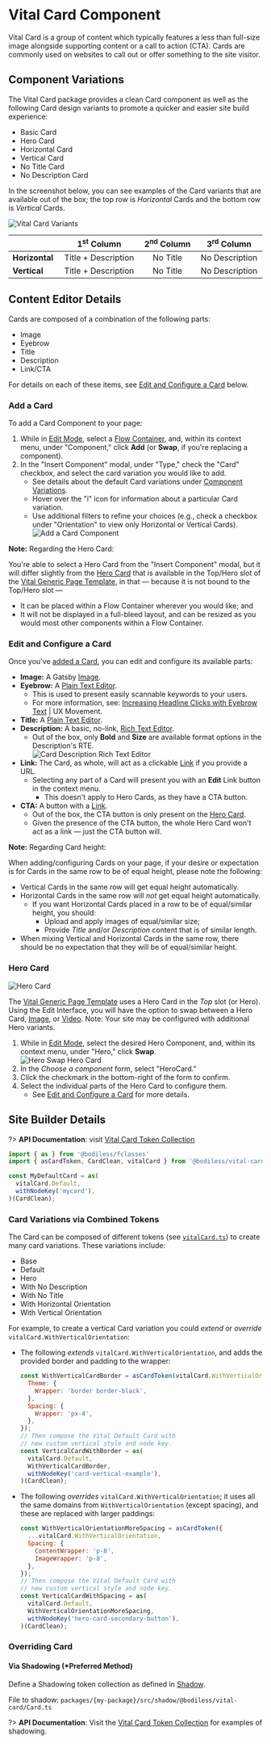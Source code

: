 # Vital Card Component

Vital Card is a group of content which typically features a less than full-size image alongside
supporting content or a call to action (CTA). Cards are commonly used on websites to call out or
offer something to the site visitor.

## Component Variations

The Vital Card package provides a clean Card component as well as the following Card design variants
to promote a quicker and easier site build experience:

- Basic Card
- Hero Card
- Horizontal Card
- Vertical Card
- No Title Card
- No Description Card

In the screenshot below, you can see examples of the Card variants that are available out of the
box; the top row is _Horizontal_ Cards and the bottom row is _Vertical_ Cards.

![Vital Card Variants](./assets/CardVariants.jpg)

<!-- Center the table, to make relation with Card Variants image more clear. -->
<style>
  table {
    margin: 0px auto !important;
    display: table !important;
  }
</style>

|                | 1<sup>st</sup> Column | 2<sup>nd</sup> Column | 3<sup>rd</sup> Column |
| -------------- |:---------------------:|:---------------------:|:---------------------:|
| **Horizontal** | Title + Description   | No Title              | No Description        |
| **Vertical**   | Title + Description   | No Title              | No Description        |

## Content Editor Details

Cards are composed of a combination of the following parts:

- Image
- Eyebrow
- Title
- Description
- Link/CTA

For details on each of these items, see [Edit and Configure a Card](#edit-and-configure-a-card)
below.

### Add a Card

To add a Card Component to your page:

01. While in [Edit Mode](/ContenteditorUserGuide/#edit-mode), select a [Flow
    Container](/Components/FlowContainer/), and, within its context menu, under "Component," click
    **Add** (or **Swap**, if you're replacing a component).
01. In the "Insert Component" modal, under "Type," check the "Card" checkbox, and select the card
    variation you would like to add.
    - See details about the default Card variations under [Component
      Variations](#component-variations).
    - Hover over the "i" icon for information about a particular Card variation.
    - Use additional filters to refine your choices (e.g., check a checkbox under "Orientation" to
      view only Horizontal or Vertical Cards).  
    ![Add a Card Component](./assets/AddCardComponent.jpg)

<!-- Inlining HTML to add multi-line info block with unordered list. -->
<div class="warn">
  <strong>Note:</strong> Regarding the Hero Card:

  You're able to select a Hero Card from the "Insert Component" modal, but it will differ slightly
  from the [Hero Card](#hero-card) that is available in the Top/Hero slot of the [Vital Generic Page
  Template](../VitalTemplates/Generic), in that — because it is not bound to the Top/Hero slot —

  - It can be placed within a Flow Container wherever you would like; and
  - It will not be displayed in a full-bleed layout, and can be resized as you would most other
    components within a Flow Container.

</div>

### Edit and Configure a Card

Once you've [added a Card](#add-a-card), you can edit and configure its available parts:

- **Image:** A Gatsby [Image](../VitalImage/).
- **Eyebrow:** A [Plain Text Editor](../VitalEditors/PlainEditor).
  - This is used to present easily scannable keywords to your users.
  - For more information, see: [Increasing Headline Clicks with Eyebrow
    Text](https://uxmovement.com/content/increasing-headline-clicks-with-eyebrow-text/
    ':target=_blank') | UX Movement.
- **Title:** A [Plain Text Editor](../VitalEditors/PlainEditor).
- **Description:** A basic, no-link, [Rich Text Editor](../VitalEditors/RTE_Editor).
  - Out of the box, only **Bold** and **Size** are available format options in the Description's
    RTE.  
    ![Card Description Rich Text Editor](./assets/CardDescriptionRTE.jpg ':size=125')
- **Link:** The Card, as whole, will act as a clickable [Link](../VitalLink) if you provide a URL.
  - Selecting any part of a Card will present you with an **Edit** Link button in the context menu.
    - This doesn't apply to Hero Cards, as they have a CTA button.
- **CTA:** A button with a [Link](../VitalLink).
  - Out of the box, the CTA button is only present on the [Hero Card](#hero-card).
  - Given the presence of the CTA button, the whole Hero Card won't act as a link — just the CTA
    button will.

<!-- Inlining HTML to add multi-line info block with unordered list. -->
<div class="warn">
  <strong>Note:</strong> Regarding Card height:

  When adding/configuring Cards on your page, if your desire or expectation is for Cards in the same
  row to be of equal height, please note the following:

  - Vertical Cards in the same row will get equal height automatically.
  - Horizontal Cards in the same row will _not_ get equal height automatically.
    - If you want Horizontal Cards placed in a row to be of equal/similar height, you should:
      - Upload and apply images of equal/similar size;
      - Provide _Title_ and/or _Description_ content that is of similar length.
  - When mixing Vertical and Horizontal Cards in the same row, there should be no expectation that
    they will be of equal/similar height.

</div>

### Hero Card

![Hero Card](./assets/HeroCard.jpg)

The [Vital Generic Page Template](../VitalTemplates/Generic) uses a Hero Card in the _Top_ slot (or
Hero). Using the Edit Interface, you will have the option to swap between a Hero Card,
[Image](../VitalImage/#hero-image), or [Video](../VitalYouTube/#hero-image). Note: Your site may be
configured with additional Hero variants.

01. While in [Edit Mode](/ContenteditorUserGuide/#edit-mode), select the desired Hero Component,
    and, within its context menu, under "Hero," click **Swap**.  
    ![Hero Swap Hero Card](./assets/HeroSwapHeroCard.jpg ':size=292')
01. In the _Choose a component_ form, select "HeroCard."
01. Click the checkmark in the bottom-right of the form to confirm.
01. Select the individual parts of the Hero Card to configure them.
    - See [Edit and Configure a Card](#edit-and-configure-a-card) for more details.

## Site Builder Details

?> **API Documentation**: visit
[Vital Card Token Collection](../../../Development/API/@bodiless/vital-card/interfaces/VitalCard)

```js
import { as } from '@bodiless/fclasses'
import { asCardToken, CardClean, vitalCard } from '@bodiless/vital-card';

const MyDefaultCard = as(
  vitalCard.Default,
  withNodeKey('mycard'),
)(CardClean);
```

### Card Variations via Combined Tokens

The Card can be composed of different tokens (see
[`vitalCard.ts`](https://github.com/johnsonandjohnson/Bodiless-JS/blob/main/packages/vital-card/src/components/Card/tokens/vitalCard.ts
':target=_blank')) to create many card variations. These variations include:

- Base
- Default
- Hero
- With No Description
- With No Title
- With Horizontal Orientation
- With Vertical Orientation

For example, to create a vertical Card variation you could _extend_ or _override_
`vitalCard.WithVerticalOrientation`:

- The following _extends_ `vitalCard.WithVerticalOrientation`, and adds the provided border and
  padding to the wrapper:

  ```js
  const WithVerticalCardBorder = asCardToken(vitalCard.WithVerticalOrientation, {
    Theme: {
      Wrapper: 'border border-black',
    },
    Spacing: {
      Wrapper: 'px-4',
    },
  });
  // Then compose the Vital Default Card with
  // new custom vertical style and node key.
  const VerticalCardWithBorder = as(
    vitalCard.Default,
    WithVerticalCardBorder,
    withNodeKey('card-vertical-example'),
  )(CardClean);
  ```

- The following _overrides_ `vitalCard.WithVerticalOrientation`; it uses all the same domains from
  `WithVerticalOrientation` (except spacing), and these are replaced with larger paddings:

  ```js
  const WithVerticalOrientationMoreSpacing = asCardToken({
    ...vitalCard.WithVerticalOrientation,
    Spacing: {
      ContentWrapper: 'p-8',
      ImageWrapper: 'p-8',
    },
  });
  // Then compose the Vital Default Card with
  // new custom vertical style and node key.
  const VerticalCardWithSpacing = as(
    vitalCard.Default,
    WithVerticalOrientationMoreSpacing,
    withNodeKey('hero-card-secondary-button'),
  )(CardClean);
  ```

### Overriding Card

#### Via Shadowing (*Preferred Method)

Define a Shadowing token collection as defined in [Shadow](../VitalElements/Shadow).

File to shadow: `packages/{my-package}/src/shadow/@bodiless/vital-card/Card.ts`

?> **API Documentation**: Visit the
[Vital Card Token Collection](../../../Development/API/@bodiless/vital-card/interfaces/VitalCard)
for examples of shadowing.
